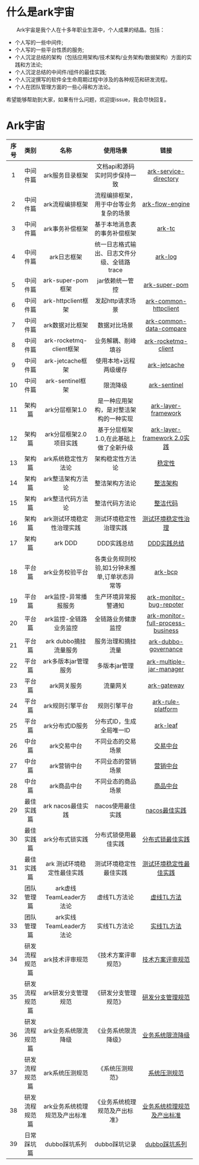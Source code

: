 # 什么是ark宇宙
&emsp;&emsp;Ark宇宙是我个人在十多年职业生涯中，个人成果的结晶。包括：
- 个人写的一些中间件;
- 个人写的一些平台性质的服务;
- 个人沉淀总结的架构（包括应用架构/技术架构/业务架构/数据架构）方面的实践和方法论;
- 个人沉淀总结的中间件/组件的最佳实践;
- 个人沉淀撰写的软件全生命周期过程中涉及的各种规范和研发流程。
- 个人在团队管理方面的一些心得和方法论。

希望能够帮助到大家，如果有什么问题，欢迎提issue，我会尽快回复。
   
# Ark宇宙

| 序号 | 类别 | 名称 | 使用场景 | 链接 |
| :----: |:----: | :----: | :----: | :----: |
| 1 | 中间件篇 | ark服务目录框架 | 文档api和源码实时同步保持一致  | [ark-service-directory](https://github.com/javaboy863/ark-service-directory) |
| 2 | 中间件篇 | ark流程编排框架 | 流程编排框架，用于中台等业务复杂的场景 | [ark-flow-engine](https://github.com/javaboy863/ark-flow-engine) |
| 3 | 中间件篇 | ark事务补偿框架 | 基于本地消息表的事务补偿框架 | [ark-tc](https://github.com/javaboy863/ark-tc) |
| 4 | 中间件篇 | ark日志框架 |  统一日志格式输出、日志文件分级、全链路trace| [ark-log](https://github.com/javaboy863/ark-log) |
| 5 | 中间件篇 | ark-super-pom框架 |  jar依赖统一管控 | [ark-super-pom](https://github.com/javaboy863/ark-super-pom) |
| 6 | 中间件篇 | ark-httpclient框架 |  发起http请求场景 | [ark-common-httpclient](https://github.com/javaboy863/ark-common-httpclient) |
| 7 | 中间件篇 | ark数据对比框架 | 数据对比场景 | [ark-common-data-compare](https://github.com/javaboy863/ark-common-data-compare) |
| 8 | 中间件篇 | ark-rocketmq-client框架 | 业务解耦、削峰填谷 | [ark-rocketmq-client](https://github.com/javaboy863/ark-rocketmq-client.git) |
| 9 | 中间件篇 | ark-jetcache框架 | 使用本地+远程两级缓存 | [ark-jetcache](https://github.com/javaboy863/ark-jetcache.git) |
| 10 | 中间件篇 | ark-sentinel框架 | 限流降级 | [ark-sentinel](https://github.com/javaboy863/ark-sentinel.git) |
| 11 | 架构篇 | ark分层框架1.0 | 是一种应用架构，是对整洁架构的一种实现 | [ark-layer-framework](https://github.com/javaboy863/ark-layer-framework) |
| 12 | 架构篇 | ark分层框架2.0项目实践 | 基于分层框架1.0,在此基础上做了全新升级 | [ark-layer-framework 2.0实践](https://github.com/javaboy863/ark-sample-clean-code) |
| 13 | 架构篇 | ark系统稳定性方法论 | 架构稳定性方法论 | [稳定性](https://github.com/javaboy863/ark-arch/tree/main/arch-stability) |
| 14 | 架构篇 | ark整洁架构方法论 | 整洁架构方法论 | [整洁架构](https://github.com/javaboy863/ark-arch/tree/main/arch-clean-architecture) |
| 15 | 架构篇 | ark整洁代码方法论 | 整洁代码方法论 | [整洁代码](https://github.com/javaboy863/ark-arch/tree/main/arch-clean-code) |
| 16 | 架构篇 | ark测试环境稳定性治理实践 | 测试环境稳定性治理实践 | [测试环境稳定性治理](https://github.com/javaboy863/ark-best-practices/tree/main/testing-environment) |
| 17 | 架构篇 | ark DDD | DDD实践总结 | [DDD实践总结](https://github.com/javaboy863/ark-DDD) |
| 18 | 平台篇 |ark业务校验平台 | 各类业务规则校验,如1分钟未推单,订单状态异常等 | [ark-bcp](https://github.com/javaboy863/ark-bcp) |
| 19 | 平台篇 |ark监控-异常播报服务 | 生产环境异常报警通知 | [ark-monitor-bug-repoter](https://github.com/javaboy863/ark-monitor-bug-repoter) |
| 20 | 平台篇 |ark监控-全链路业务监控 | 全链路业务健康监控 | [ark-monitor-full-process-business](https://github.com/javaboy863/ark-monitor-full-process-business) |
| 21 | 平台篇 |ark dubbo摘挂流量服务 | 服务治理和摘挂流量 | [ark-dubbo-governance](https://github.com/javaboy863/ark-dubbo-governance) |
| 22 | 平台篇 |ark多版本jar管理服务 | 多版本jar管理 | [ark-multiple-jar-manager](https://github.com/javaboy863/ark-multiple-jar-manager) |
| 23 | 平台篇 |ark网关服务 | 流量网关 | [ark-gateway](https://github.com/javaboy863/ark-gateway) |
| 24 | 平台篇 |ark规则引擎平台 | 规则引擎平台 | [ark-rule-platform](https://github.com/javaboy863/ark-rule-platform) |
| 25 | 平台篇 | ark分布式ID服务 | 分布式ID，生成全局唯一ID | [ark-leaf](https://github.com/javaboy863/ark-leaf) |
| 26 | 中台篇 | ark交易中台 | 不同业态的交易场景 | [交易中台](https://github.com/javaboy863/ark-middle-end/tree/main/trading-middle-end) |
| 27 | 中台篇 | ark营销中台 | 不同业态的营销场景 | [营销中台](https://github.com/javaboy863/ark-middle-end/tree/main/marketing-middle-end) |
| 28 | 中台篇 | ark商品中台 | 不同业态的商品场景 | [商品中台](https://github.com/javaboy863/ark-middle-end/tree/main/product-middle-end) |
| 29 | 最佳实践篇 | ark nacos最佳实践 | nacos使用最佳实践 | [nacos最佳实践](https://github.com/javaboy863/ark-best-practices/tree/main/nacos) |
| 30 | 最佳实践篇 | ark分布式锁实践 | 分布式锁使用最佳实践 | [分布式锁最佳实践](https://github.com/javaboy863/ark-best-practices/tree/main/distributed-lock) |
| 31 | 最佳实践篇 | ark 测试环境稳定性最佳实践 | 测试环境稳定性最佳实践 | [测试环境稳定性最佳实践](https://github.com/javaboy863/ark-best-practices/tree/main/testing-environment) |
| 32 | 团队管理篇 | ark虚线TeamLeader方法论 | 虚线TL方法论 | [虚线TL方法](https://github.com/javaboy863/ark-management/tree/main/dotted-line-team-leader) |
| 33 | 团队管理篇 | ark实线TeamLeader方法论 | 实线TL方法论 | [实线TL方法](https://github.com/javaboy863/ark-management/tree/main/solid-line-team-leader) |
| 34 | 研发流程规范篇 | ark技术评审规范 | 《技术方案评审规范》 | [技术方案评审规范](https://github.com/javaboy863/ark-standard/tree/main/grooming-system-standard) |
| 35 | 研发流程规范篇 | ark研发分支管理规范 | 《研发分支管理规范》 | [研发分支管理规范](https://github.com/javaboy863/ark-standard/tree/main/git-standrad) |
| 36 | 研发流程规范篇 | ark业务系统限流降级 | 《业务系统限流降级》 | [业务系统限流降级](https://github.com/javaboy863/ark-standard/tree/main/rate-limit-standrad) |
| 37 | 研发流程规范篇 | ark系统压测规范 | 《系统压测规范》 | [系统压测规范](https://github.com/javaboy863/ark-standard/tree/main/stress-test-standrad) |
| 38 | 研发流程规范篇 | ark业务系统梳理规范及产出标准 | 《业务系统梳理规范及产出标准》 | [业务系统梳理规范及产出标准](https://github.com/javaboy863/ark-standard/tree/main/technical-solution-standard) |
| 39 | 日常踩坑篇 | dubbo踩坑系列 | dubbo踩坑记录 | [dubbo踩坑系列](https://github.com/javaboy863/daily-problem/tree/main/dubbo) |
